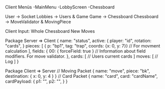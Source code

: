 Client Menüs
-MainMenu
-LobbyScreen
-Chessboard


User -> Socket
Lobbies -> Users & Game
Game -> Chessboard
Chessboard -> MoveValidator & MovingPiece


Client
Input:
    Whole Chessboard
    New Moves

Package Server => Client
    {
        name: "status",
        active: {
            player: "id",
            rotation: "cards",
        }
        pieces: [
            { p: "bp1", tag: "trap", coords: {x: 0, y: 7}} 
            // For movment calculation
        ],
        fields: {
            00: { forceField: true }
            // Information about field modifiers. For move validator.
        },
        cards: [
            // Users current cards
        ]
        moves: [
            // Log
        ]
    }

Package Client => Server
// Moving Packet
    {
        name: "move",
        piece: "bk",
        destination: {
            x: 0,
            y: 4
        }
    }
// Card Packet
    {
        name: "card",
        card: "cardName",
        cardPayload: {
            p1: "",
            p2: "",
        }
    }